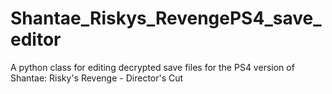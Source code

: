# Shantae_Riskys_RevengePS4_save_editor
A python class for editing decrypted save files for the PS4 version of Shantae: Risky's Revenge - Director's Cut
